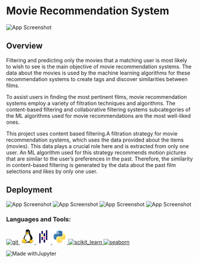 
# Movie Recommendation System 
![App Screenshot](https://i.imgur.com/MUmLraf.png)

## Overview

Filtering and predicting only the movies that a matching user is most likely to wish to see is the main objective of movie recommendation systems. The data about the movies is used by the machine learning algorithms for these recommendation systems to create tags and discover similarities between films.

To assist users in finding the most pertinent films, movie recommendation systems employ a variety of filtration techniques and algorithms. The content-based filtering and collaborative filtering systems subcategories of the ML algorithms used for movie recommendations are the most well-liked ones.

This project uses content based filtering.A filtration strategy for movie recommendation systems, which uses the data provided about the items (movies). This data plays a crucial role here and is extracted from only one user. An ML algorithm used for this strategy recommends motion pictures that are similar to the user’s preferences in the past. Therefore, the similarity in content-based filtering is generated by the data about the past film selections and likes by only one user.


## Deployment

![App Screenshot](https://i.imgur.com/MUmLraf.png)
![App Screenshot](https://i.imgur.com/tozmwF3.png)
![App Screenshot](https://i.imgur.com/wkyXoMd.png)
![App Screenshot](https://i.imgur.com/jFY8bVF.png)



<h3 align="left">Languages and Tools:</h3>
<p align="left"> <a href="https://git-scm.com/" target="_blank" rel="noreferrer"> <img src="https://www.vectorlogo.zone/logos/git-scm/git-scm-icon.svg" alt="git" width="40" height="40"/> </a> <a href="https://www.linux.org/" target="_blank" rel="noreferrer"> <img src="https://raw.githubusercontent.com/devicons/devicon/master/icons/linux/linux-original.svg" alt="linux" width="40" height="40"/> </a> <a href="https://pandas.pydata.org/" target="_blank" rel="noreferrer"> <img src="https://raw.githubusercontent.com/devicons/devicon/2ae2a900d2f041da66e950e4d48052658d850630/icons/pandas/pandas-original.svg" alt="pandas" width="40" height="40"/> </a> <a href="https://www.python.org" target="_blank" rel="noreferrer"> <img src="https://raw.githubusercontent.com/devicons/devicon/master/icons/python/python-original.svg" alt="python" width="40" height="40"/> </a> <a href="https://scikit-learn.org/" target="_blank" rel="noreferrer"> <img src="https://upload.wikimedia.org/wikipedia/commons/0/05/Scikit_learn_logo_small.svg" alt="scikit_learn" width="40" height="40"/> </a> <a href="https://seaborn.pydata.org/" target="_blank" rel="noreferrer"> <img src="https://seaborn.pydata.org/_images/logo-mark-lightbg.svg" alt="seaborn" width="40" height="40"/> </a> </p>

![Made withJupyter](https://img.shields.io/badge/Made%20with-Jupyter-orange?style=for-the-badge&logo=Jupyter)


